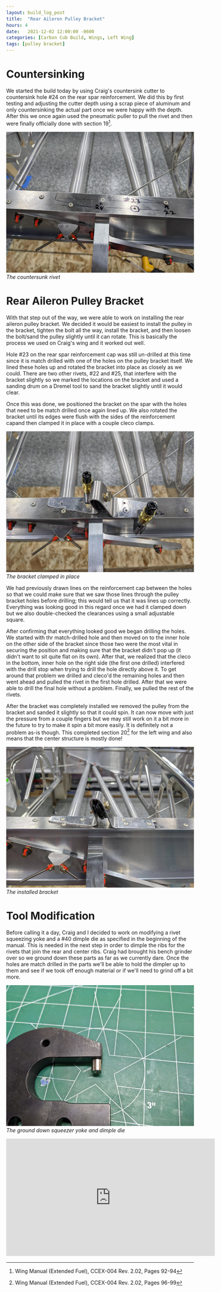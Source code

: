 ```yaml
---
layout: build_log_post
title:  "Rear Aileron Pulley Bracket"
hours: 4
date:   2021-12-02 12:00:00 -0600
categories: [Carbon Cub Build, Wings, Left Wing]
tags: [pulley bracket]
---
```


# Countersinking

We started the build today by using Craig's countersink cutter to countersink hole #24 on the rear spar reinforcement. We did this by first testing and adjusting the cutter depth using a scrap piece of aluminum and  only countersinking the actual part once we were happy with the depth. After this we once again used the pneumatic puller to pull the rivet and then were finally officially done with section 19[^section-19-ref].

![Desktop View](/assets/img/posts/2021/2021-12-02-rear-aileron-bracket/countersunk_rivet.jpg)
_The countersunk rivet_

# Rear Aileron Pulley Bracket

With that step out of the way, we were able to work on installing the rear aileron pulley bracket. We decided it would be easiest to install the pulley in the bracket, tighten the bolt all the way, install the bracket, and then loosen the bolt/sand the pulley slightly until it can rotate. This is basically the process we used on Craig's wing and it worked out well.

Hole #23 on the rear spar reinforcement cap was still un-drilled at this time since it is match drilled with one of the holes on the pulley bracket itself. We lined these holes up and rotated the bracket into place as closely as we could. There are two other rivets, #22 and #25, that interfere with the bracket slightly so we marked the locations on the bracket and used a sanding drum on a Dremel tool to sand the bracket slightly until it would clear.

Once this was done, we positioned the bracket on the spar with the holes that need to be match drilled once again lined up. We also rotated the bracket until its edges were flush with the sides of the reinforcement capand then clamped it in place with a couple cleco clamps.

![Desktop View](/assets/img/posts/2021/2021-12-02-rear-aileron-bracket/bracket_clamped.jpg)
_The bracket clamped in place_

We had previously drawn lines on the reinforcement cap between the holes so that we could make sure that we saw those lines through the pulley bracket holes before drilling; this would tell us that it was lines up correctly. Everything was looking good in this regard once we had it clamped down but we also double-checked the clearances using a small adjustable square.

After confirming that everything looked good we began drilling the holes. We started with thr match-drilled hole and then moved on to the inner hole on the other side of the bracket since those two were the most vital in securing the position and making sure that the bracket didn't pop up (it didn't want to sit quite flat on its own). After that, we realized that the cleco in the bottom, inner hole on the right side (the first one drilled) interfered with the drill stop when trying to drill the hole directly above it. To get around that problem we drilled and cleco'd the remaining holes and then went ahead and pulled the rivet in the first hole drilled. After that we were able to drill the final hole without a problem. Finally, we pulled the rest of the rivets.

After the bracket was completely installed we removed the pulley from the bracket and sanded it slightly so that it could spin. It can now move with just the pressure from a couple fingers but we may still work on it a bit more in the future to try to make it spin a bit more easily. It is definitely not a problem as-is though. This completed section 20[^section-20-ref] for the left wing and also means that the center structure is mostly done!

![Desktop View](/assets/img/posts/2021/2021-12-02-rear-aileron-bracket/bracket_installed.jpg)
_The installed bracket_

# Tool Modification

Before calling it a day, Craig and I decided to work on modifying a rivet squeezing yoke and a #40 dimple die as specified in the beginning of the manual. This is needed in the next step in order to dimple the ribs for the rivets that join the rear and center ribs. Craig had brought his bench grinder over so we ground down these parts as far as we currently dare. Once the holes are match drilled in the parts we'll be able to hold the dimpler up to them and see if we took off enough material or if we'll need to grind off a bit more.

![Desktop View](/assets/img/posts/2021/2021-12-02-rear-aileron-bracket/modified_tools.jpg)
_The ground down squeezer yoke and dimple die_

<iframe width="560" height="315" src="https://www.youtube.com/embed/nCEbmL0ZwRk" title="YouTube video player" frameborder="0" allow="accelerometer; autoplay; clipboard-write; encrypted-media; gyroscope; picture-in-picture" allowfullscreen></iframe>

[^section-19-ref]: Wing Manual (Extended Fuel), CCEX-004 Rev. 2.02, Pages 92-94
[^section-20-ref]: Wing Manual (Extended Fuel), CCEX-004 Rev. 2.02, Pages 96-99